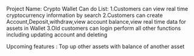 Project Name: Crypto Wallet
Can do List: 
  1.Customers can view real time cryptocurrency information by search
  2.Customers can create  Account,Deposit,withdraw,view account balance,view real time data for assets in Wallet
  3.Old customers can login perform all other functions including updating account and deleting 

Upcoming features : Top up other assets with balance of another asset
